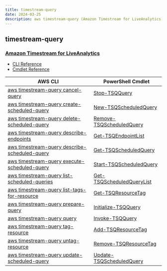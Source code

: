 ```yaml
---
title: timestream-query
date: 2024-03-25
description: aws timestream-query (Amazon Timestream for LiveAnalytics) command/cmdlet list.
---
```


## timestream-query

### [Amazon Timestream for LiveAnalytics](https://aws.amazon.com/timestream/)

* [CLI Reference](https://awscli.amazonaws.com/v2/documentation/api/latest/reference/timestream-query/index.html)
* [Cmdlet Reference](https://docs.aws.amazon.com/powershell/latest/reference/items/TimestreamQuery_cmdlets.html)

|AWS CLI|PowerShell Cmdlet|
|----|----|
|[aws timestream-query cancel-query](https://awscli.amazonaws.com/v2/documentation/api/latest/reference/timestream-query/cancel-query.html)|[Stop-TSQQuery](https://docs.aws.amazon.com/powershell/latest/reference/items/Stop-TSQQuery.html)|
|[aws timestream-query create-scheduled-query](https://awscli.amazonaws.com/v2/documentation/api/latest/reference/timestream-query/create-scheduled-query.html)|[New-TSQScheduledQuery](https://docs.aws.amazon.com/powershell/latest/reference/items/New-TSQScheduledQuery.html)|
|[aws timestream-query delete-scheduled-query](https://awscli.amazonaws.com/v2/documentation/api/latest/reference/timestream-query/delete-scheduled-query.html)|[Remove-TSQScheduledQuery](https://docs.aws.amazon.com/powershell/latest/reference/items/Remove-TSQScheduledQuery.html)|
|[aws timestream-query describe-endpoints](https://awscli.amazonaws.com/v2/documentation/api/latest/reference/timestream-query/describe-endpoints.html)|[Get-TSQEndpointList](https://docs.aws.amazon.com/powershell/latest/reference/items/Get-TSQEndpointList.html)|
|[aws timestream-query describe-scheduled-query](https://awscli.amazonaws.com/v2/documentation/api/latest/reference/timestream-query/describe-scheduled-query.html)|[Get-TSQScheduledQuery](https://docs.aws.amazon.com/powershell/latest/reference/items/Get-TSQScheduledQuery.html)|
|[aws timestream-query execute-scheduled-query](https://awscli.amazonaws.com/v2/documentation/api/latest/reference/timestream-query/execute-scheduled-query.html)|[Start-TSQScheduledQuery](https://docs.aws.amazon.com/powershell/latest/reference/items/Start-TSQScheduledQuery.html)|
|[aws timestream-query list-scheduled-queries](https://awscli.amazonaws.com/v2/documentation/api/latest/reference/timestream-query/list-scheduled-queries.html)|[Get-TSQScheduledQueryList](https://docs.aws.amazon.com/powershell/latest/reference/items/Get-TSQScheduledQueryList.html)|
|[aws timestream-query list-tags-for-resource](https://awscli.amazonaws.com/v2/documentation/api/latest/reference/timestream-query/list-tags-for-resource.html)|[Get-TSQResourceTag](https://docs.aws.amazon.com/powershell/latest/reference/items/Get-TSQResourceTag.html)|
|[aws timestream-query prepare-query](https://awscli.amazonaws.com/v2/documentation/api/latest/reference/timestream-query/prepare-query.html)|[Initialize-TSQQuery](https://docs.aws.amazon.com/powershell/latest/reference/items/Initialize-TSQQuery.html)|
|[aws timestream-query query](https://awscli.amazonaws.com/v2/documentation/api/latest/reference/timestream-query/query.html)|[Invoke-TSQQuery](https://docs.aws.amazon.com/powershell/latest/reference/items/Invoke-TSQQuery.html)|
|[aws timestream-query tag-resource](https://awscli.amazonaws.com/v2/documentation/api/latest/reference/timestream-query/tag-resource.html)|[Add-TSQResourceTag](https://docs.aws.amazon.com/powershell/latest/reference/items/Add-TSQResourceTag.html)|
|[aws timestream-query untag-resource](https://awscli.amazonaws.com/v2/documentation/api/latest/reference/timestream-query/untag-resource.html)|[Remove-TSQResourceTag](https://docs.aws.amazon.com/powershell/latest/reference/items/Remove-TSQResourceTag.html)|
|[aws timestream-query update-scheduled-query](https://awscli.amazonaws.com/v2/documentation/api/latest/reference/timestream-query/update-scheduled-query.html)|[Update-TSQScheduledQuery](https://docs.aws.amazon.com/powershell/latest/reference/items/Update-TSQScheduledQuery.html)|

